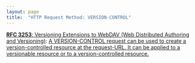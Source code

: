 ```yaml
---
layout: page
title:  "HTTP Request Method: VERSION-CONTROL"
---
```


[**RFC 3253**: Versioning Extensions to WebDAV (Web Distributed Authoring and Versioning)](/specs/IETF/RFC/3253 "This document specifies a set of methods, headers, and resource types that define the WebDAV (Web Distributed Authoring and Versioning) versioning extensions to the HTTP/1.1 protocol. WebDAV versioning will minimize the complexity of clients that are capable of interoperating with a variety of versioning repository managers, to facilitate widespread deployment of applications capable of utilizing the WebDAV Versioning services. WebDAV versioning includes automatic versioning for versioning-unaware clients, version history management, workspace management, baseline management, activity management, and URL namespace versioning."): [A VERSION-CONTROL request can be used to create a version-controlled resource at the request-URL. It can be applied to a versionable resource or to a version-controlled resource.]()

